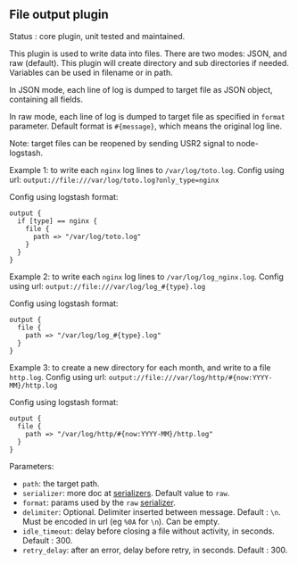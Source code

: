 File output plugin
---

Status : core plugin, unit tested and maintained.

This plugin is used to write data into files. There are two modes: JSON, and raw (default). This plugin will create directory and sub directories if needed. Variables can be used in filename or in path.

In JSON mode, each line of log is dumped to target file as JSON object, containing all fields.

In raw mode, each line of log is dumped to target file as specified in ``format`` parameter. Default format is ``#{message}``, which means the original log line.

Note: target files can be reopened by sending USR2 signal to node-logstash.

Example 1: to write each ``nginx`` log lines to ``/var/log/toto.log``.
Config using url: ``output://file:///var/log/toto.log?only_type=nginx``

Config using logstash format:
````
output {
  if [type] == nginx {
    file {
      path => "/var/log/toto.log"
    }
  }
}
````

Example 2: to write each ``nginx`` log lines to ``/var/log/log_nginx.log``.
Config using url: ``output://file:///var/log/log_#{type}.log``

Config using logstash format:
````
output {
  file {
    path => "/var/log/log_#{type}.log"
  }
}
````

Example 3: to create a new directory for each month, and write to a file ``http.log``.
Config using url: ``output://file:///var/log/http/#{now:YYYY-MM}/http.log``

Config using logstash format:
````
output {
  file {
    path => "/var/log/http/#{now:YYYY-MM}/http.log"
  }
}
````

Parameters:

* ``path``: the target path.
* ``serializer``: more doc at [serializers](serializers.md). Default value to ``raw``.
* ``format``: params used by the ``raw`` [serializer](serializers.md).
* ``delimiter``: Optional. Delimiter inserted between message. Default : ``\n``. Must be encoded in url (eg ``%0A`` for ``\n``). Can be empty.
* ``idle_timeout``: delay before closing a file without activity, in seconds. Default : 300.
* ``retry_delay``: after an error, delay before retry, in seconds. Default : 300.
